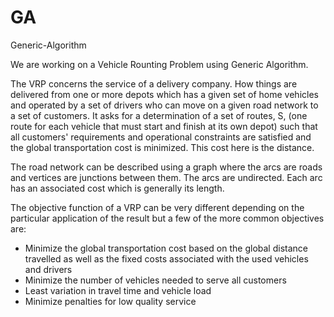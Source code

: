 # GA
Generic-Algorithm

We are working on a Vehicle Rounting Problem using Generic Algorithm.

The VRP concerns the service of a delivery company. How things are delivered from one or more depots which has a given set of home vehicles and operated by a set of drivers who can move on a given road network to a set of customers. It asks for a determination of a set of routes, S, (one route for each vehicle that must start and finish at its own depot) such that all customers' requirements and operational constraints are satisfied and the global transportation cost is minimized. This cost here is the distance.

The road network can be described using a graph where the arcs are roads and vertices are junctions between them. The arcs are undirected. Each arc has an associated cost which is generally its length.

The objective function of a VRP can be very different depending on the particular application of the result but a few of the more common objectives are:

- Minimize the global transportation cost based on the global distance travelled as well as the fixed costs associated with the used vehicles and drivers
- Minimize the number of vehicles needed to serve all customers
- Least variation in travel time and vehicle load
- Minimize penalties for low quality service
